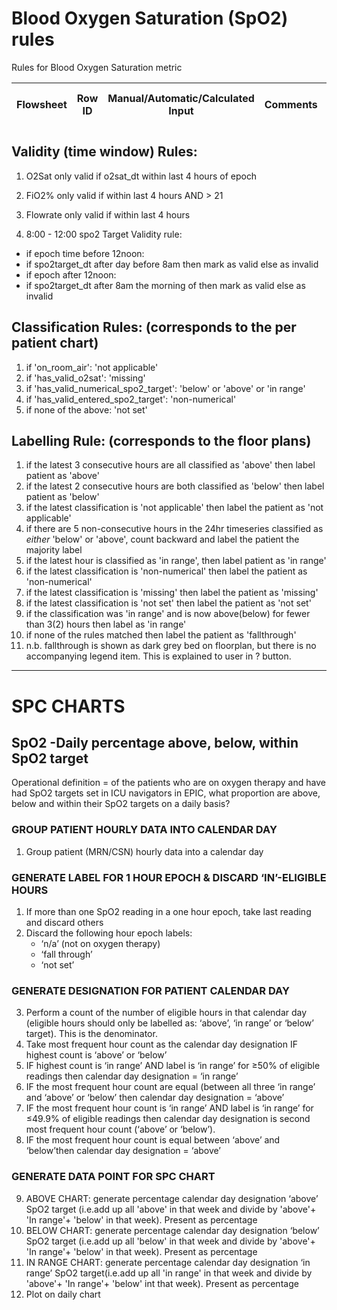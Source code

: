 # Blood Oxygen Saturation (SpO2) rules 
Rules for Blood Oxygen Saturation metric

| Flowsheet | Row ID | Manual/Automatic/Calculated Input | Comments | Expected documentation frequency|
  |-|-|-|-|-|

## Validity (time window) Rules: 

1. O2Sat only valid if o2sat_dt within last 4 hours of epoch 

2. FiO2% only valid if within last 4 hours AND > 21	 

3. Flowrate only valid if within last 4 hours	 

4. 8:00 - 12:00 spo2 Target Validity rule: 
- if epoch time before 12noon: 
- if spo2target_dt after day before 8am then mark as valid else as invalid 
- if epoch after 12noon: 
- if spo2target_dt after 8am the morning of then mark as valid else as invalid 

        	 

## Classification Rules: (corresponds to the per patient chart) 

1. if 'on_room_air': 'not applicable'
2. if 'has_valid_o2sat': 'missing'
3. if  'has_valid_numerical_spo2_target': 'below' or 'above' or 'in range' 
4. if 'has_valid_entered_spo2_target': 'non-numerical'
5. if none of the above:  'not set' 
   

## Labelling Rule: (corresponds to the floor plans)     

 1. if the latest 3 consecutive hours are all classified as 'above' then label patient as 'above' 
 2. if the latest 2 consecutive hours are both classified as 'below' then label patient as 'below'            
 3. if the latest classification is 'not applicable' then label the patient as 'not applicable' 
 4. if there are 5 non-consecutive hours in the 24hr timeseries classified as *either* 'below' or 'above', count backward and label the patient the majority label 
 5. if the latest hour is classified as 'in range', then label patient as 'in range' 
 6. if the latest classification is 'non-numerical' then label the patient as 'non-numerical' 
 7. if the latest classification is 'missing' then label the patient as 'missing' 
 8. if the latest classification is 'not set' then label the patient as 'not set' 
 9. if the classification was 'in range' and is now above(below) for fewer than 3(2) hours then label as 'in range' 
 10. if none of the rules matched then label the patient as 'fallthrough'
 11. n.b. fallthrough is shown as dark grey bed on floorplan, but there is no accompanying legend item. This is explained to user in
 ? button. 
---
# SPC CHARTS
## SpO2 -Daily percentage above, below, within SpO2 target
Operational definition = of the patients who are on oxygen therapy and have had SpO2 targets set in ICU navigators in EPIC, what proportion are above, below and within their SpO2 targets on a daily basis? 

### GROUP PATIENT HOURLY DATA INTO CALENDAR DAY 
1. Group patient (MRN/CSN) hourly data into a calendar day
   
### GENERATE LABEL FOR 1 HOUR EPOCH & DISCARD ‘IN’-ELIGIBLE HOURS 
1. If more than one SpO2 reading in a one hour epoch, take last reading and discard others 
2. Discard the following hour epoch labels:
     - ‘n/a’ (not on oxygen therapy)
     - ‘fall through’
     - ‘not set’
  
### GENERATE DESIGNATION FOR PATIENT CALENDAR DAY 
3. Perform a count of the number of eligible hours in that calendar day (eligible hours should only be labelled as: ‘above’, ‘in range’ or ‘below’ target). This is the denominator. 
4. Take most frequent hour count as the calendar day designation IF highest count is ‘above’ or ‘below’ 
5. IF highest count is ‘in range’ AND label is ‘in range’ for ≥50% of eligible readings then calendar day designation = ‘in range’ 
6. IF the most frequent hour count are equal (between all three ‘in range’ and ‘above’ or ‘below’ then calendar day designation = ‘above’ 
7. IF the most frequent hour count is ‘in range’ AND label is ‘in range’ for ≤49.9% of eligible readings then calendar day designation is second most frequent hour count (‘above’ or ‘below’).  
8. IF the most frequent hour count is equal between ‘above’ and ‘below’then calendar day designation = ‘above’

### GENERATE DATA POINT FOR SPC CHART 
9. ABOVE CHART: generate percentage calendar day designation ‘above’ SpO2 target (i.e.add up all 'above' in that week and divide by 'above'+ 'In range'+ 'below' in that week). Present as percentage
10. BELOW CHART: generate percentage calendar day designation ‘below’ SpO2 target (i.e.add up all 'below' in that week and divide by 'above'+ 'In range'+ 'below' in that week). Present as percentage
11. IN RANGE CHART: generate percentage calendar day designation ‘in range’ SpO2 target(i.e.add up all 'in range' in that week and divide by 'above'+ 'In range'+ 'below' int that week). Present as percentage
12. Plot on daily chart

 
